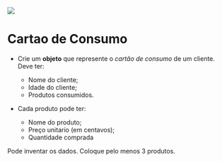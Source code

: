 ![](https://i.imgur.com/xG74tOh.png)

# Cartao de Consumo

- Crie um **objeto** que represente o *cartão de consumo* de um cliente. Deve ter:
    - Nome do cliente;
    - Idade do cliente;
    - Produtos consumidos.


- Cada produto pode ter:
    - Nome do produto;
    - Preço unitario (em centavos);
    - Quantidade comprada

Pode inventar os dados. Coloque pelo menos 3 produtos.
